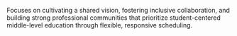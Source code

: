 Focuses on cultivating a shared vision, fostering inclusive collaboration, and building strong professional communities that prioritize student-centered middle-level education through flexible, responsive scheduling.
